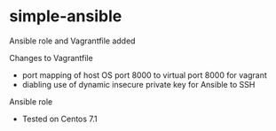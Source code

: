 # simple-ansible
Ansible role and Vagrantfile added

Changes to Vagrantfile
- port mapping of host OS port 8000 to virtual port 8000 for vagrant
- diabling use of dynamic insecure private key for Ansible to SSH

Ansible role
- Tested on Centos 7.1

